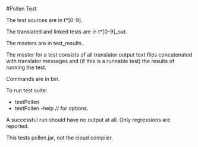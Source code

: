 #Pollen Test

The test sources are in t*[0-9].

The translated and linked tests  are in t*[0-9]_out.

The masters are in test_results.

The master for a test consists of all translator output text files 
concatenated with translator messages and (if this is a runnable test) 
the results of running the test.
  

Commands are in bin.

To run test suite:

* testPollen 
* testPollen -help // for options.

A successful run should have no output at all. 
Only regressions are reported. 

This tests pollen.jar, not the cloud compiler.
